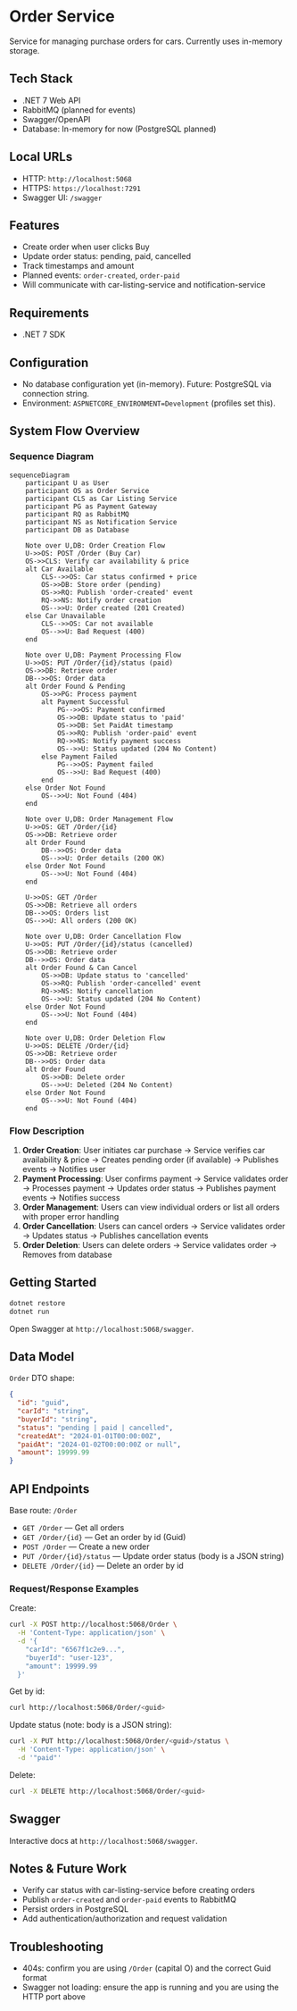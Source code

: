 # Order Service

Service for managing purchase orders for cars. Currently uses in-memory storage.

## Tech Stack
- .NET 7 Web API
- RabbitMQ (planned for events)
- Swagger/OpenAPI
- Database: In-memory for now (PostgreSQL planned)

## Local URLs
- HTTP: `http://localhost:5068`
- HTTPS: `https://localhost:7291`
- Swagger UI: `/swagger`

## Features
- Create order when user clicks Buy
- Update order status: pending, paid, cancelled
- Track timestamps and amount
- Planned events: `order-created`, `order-paid`
- Will communicate with car-listing-service and notification-service

## Requirements
- .NET 7 SDK

## Configuration
- No database configuration yet (in-memory). Future: PostgreSQL via connection string.
- Environment: `ASPNETCORE_ENVIRONMENT=Development` (profiles set this).

## System Flow Overview

### Sequence Diagram

```mermaid
sequenceDiagram
    participant U as User
    participant OS as Order Service
    participant CLS as Car Listing Service
    participant PG as Payment Gateway
    participant RQ as RabbitMQ
    participant NS as Notification Service
    participant DB as Database

    Note over U,DB: Order Creation Flow
    U->>OS: POST /Order (Buy Car)
    OS->>CLS: Verify car availability & price
    alt Car Available
        CLS-->>OS: Car status confirmed + price
        OS->>DB: Store order (pending)
        OS->>RQ: Publish 'order-created' event
        RQ->>NS: Notify order creation
        OS-->>U: Order created (201 Created)
    else Car Unavailable
        CLS-->>OS: Car not available
        OS-->>U: Bad Request (400)
    end

    Note over U,DB: Payment Processing Flow
    U->>OS: PUT /Order/{id}/status (paid)
    OS->>DB: Retrieve order
    DB-->>OS: Order data
    alt Order Found & Pending
        OS->>PG: Process payment
        alt Payment Successful
            PG-->>OS: Payment confirmed
            OS->>DB: Update status to 'paid'
            OS->>DB: Set PaidAt timestamp
            OS->>RQ: Publish 'order-paid' event
            RQ->>NS: Notify payment success
            OS-->>U: Status updated (204 No Content)
        else Payment Failed
            PG-->>OS: Payment failed
            OS-->>U: Bad Request (400)
        end
    else Order Not Found
        OS-->>U: Not Found (404)
    end

    Note over U,DB: Order Management Flow
    U->>OS: GET /Order/{id}
    OS->>DB: Retrieve order
    alt Order Found
        DB-->>OS: Order data
        OS-->>U: Order details (200 OK)
    else Order Not Found
        OS-->>U: Not Found (404)
    end

    U->>OS: GET /Order
    OS->>DB: Retrieve all orders
    DB-->>OS: Orders list
    OS-->>U: All orders (200 OK)

    Note over U,DB: Order Cancellation Flow
    U->>OS: PUT /Order/{id}/status (cancelled)
    OS->>DB: Retrieve order
    DB-->>OS: Order data
    alt Order Found & Can Cancel
        OS->>DB: Update status to 'cancelled'
        OS->>RQ: Publish 'order-cancelled' event
        RQ->>NS: Notify cancellation
        OS-->>U: Status updated (204 No Content)
    else Order Not Found
        OS-->>U: Not Found (404)
    end

    Note over U,DB: Order Deletion Flow
    U->>OS: DELETE /Order/{id}
    OS->>DB: Retrieve order
    DB-->>OS: Order data
    alt Order Found
        OS->>DB: Delete order
        OS-->>U: Deleted (204 No Content)
    else Order Not Found
        OS-->>U: Not Found (404)
    end
```

### Flow Description

1. **Order Creation**: User initiates car purchase → Service verifies car availability & price → Creates pending order (if available) → Publishes events → Notifies user
2. **Payment Processing**: User confirms payment → Service validates order → Processes payment → Updates order status → Publishes payment events → Notifies success
3. **Order Management**: Users can view individual orders or list all orders with proper error handling
4. **Order Cancellation**: Users can cancel orders → Service validates order → Updates status → Publishes cancellation events
5. **Order Deletion**: Users can delete orders → Service validates order → Removes from database

## Getting Started
```bash
dotnet restore
dotnet run
```

Open Swagger at `http://localhost:5068/swagger`.

## Data Model
`Order` DTO shape:

```json
{
  "id": "guid",
  "carId": "string",
  "buyerId": "string",
  "status": "pending | paid | cancelled",
  "createdAt": "2024-01-01T00:00:00Z",
  "paidAt": "2024-01-02T00:00:00Z or null",
  "amount": 19999.99
}
```

## API Endpoints
Base route: `/Order`

- `GET /Order` — Get all orders
- `GET /Order/{id}` — Get an order by id (Guid)
- `POST /Order` — Create a new order
- `PUT /Order/{id}/status` — Update order status (body is a JSON string)
- `DELETE /Order/{id}` — Delete an order by id

### Request/Response Examples

Create:
```bash
curl -X POST http://localhost:5068/Order \
  -H 'Content-Type: application/json' \
  -d '{
    "carId": "6567f1c2e9...",
    "buyerId": "user-123",
    "amount": 19999.99
  }'
```

Get by id:
```bash
curl http://localhost:5068/Order/<guid>
```

Update status (note: body is a JSON string):
```bash
curl -X PUT http://localhost:5068/Order/<guid>/status \
  -H 'Content-Type: application/json' \
  -d '"paid"'
```

Delete:
```bash
curl -X DELETE http://localhost:5068/Order/<guid>
```

## Swagger
Interactive docs at `http://localhost:5068/swagger`.

## Notes & Future Work
- Verify car status with car-listing-service before creating orders
- Publish `order-created` and `order-paid` events to RabbitMQ
- Persist orders in PostgreSQL
- Add authentication/authorization and request validation

## Troubleshooting
- 404s: confirm you are using `/Order` (capital O) and the correct Guid format
- Swagger not loading: ensure the app is running and you are using the HTTP port above